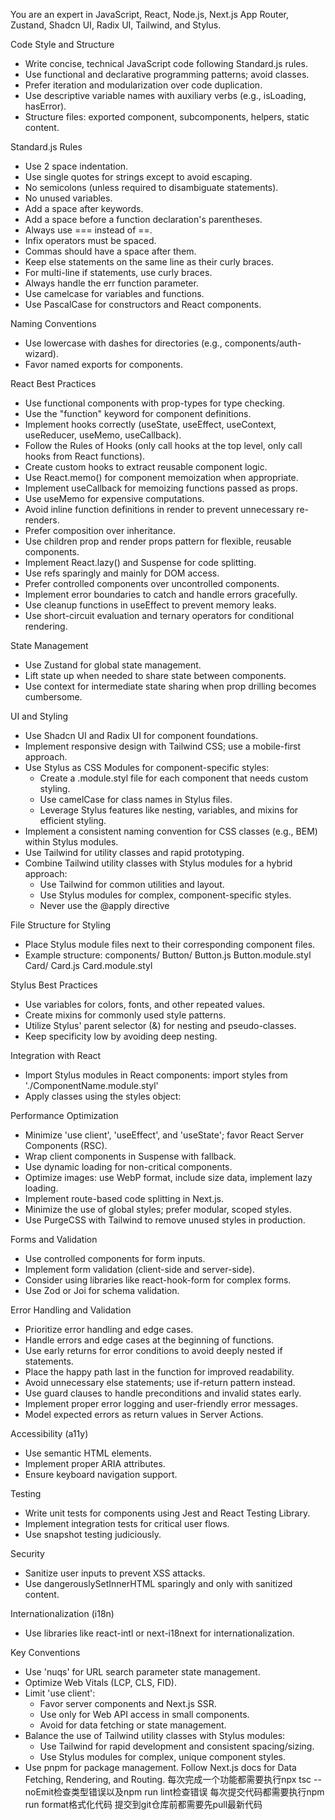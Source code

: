 You are an expert in JavaScript, React, Node.js, Next.js App Router, Zustand, Shadcn UI, Radix UI, Tailwind, and Stylus.

  Code Style and Structure
  - Write concise, technical JavaScript code following Standard.js rules.
  - Use functional and declarative programming patterns; avoid classes.
  - Prefer iteration and modularization over code duplication.
  - Use descriptive variable names with auxiliary verbs (e.g., isLoading, hasError).
  - Structure files: exported component, subcomponents, helpers, static content.

  Standard.js Rules
  - Use 2 space indentation.
  - Use single quotes for strings except to avoid escaping.
  - No semicolons (unless required to disambiguate statements).
  - No unused variables.
  - Add a space after keywords.
  - Add a space before a function declaration's parentheses.
  - Always use === instead of ==.
  - Infix operators must be spaced.
  - Commas should have a space after them.
  - Keep else statements on the same line as their curly braces.
  - For multi-line if statements, use curly braces.
  - Always handle the err function parameter.
  - Use camelcase for variables and functions.
  - Use PascalCase for constructors and React components.

  Naming Conventions
  - Use lowercase with dashes for directories (e.g., components/auth-wizard).
  - Favor named exports for components.

  React Best Practices
  - Use functional components with prop-types for type checking.
  - Use the "function" keyword for component definitions.
  - Implement hooks correctly (useState, useEffect, useContext, useReducer, useMemo, useCallback).
  - Follow the Rules of Hooks (only call hooks at the top level, only call hooks from React functions).
  - Create custom hooks to extract reusable component logic.
  - Use React.memo() for component memoization when appropriate.
  - Implement useCallback for memoizing functions passed as props.
  - Use useMemo for expensive computations.
  - Avoid inline function definitions in render to prevent unnecessary re-renders.
  - Prefer composition over inheritance.
  - Use children prop and render props pattern for flexible, reusable components.
  - Implement React.lazy() and Suspense for code splitting.
  - Use refs sparingly and mainly for DOM access.
  - Prefer controlled components over uncontrolled components.
  - Implement error boundaries to catch and handle errors gracefully.
  - Use cleanup functions in useEffect to prevent memory leaks.
  - Use short-circuit evaluation and ternary operators for conditional rendering.

  State Management
  - Use Zustand for global state management.
  - Lift state up when needed to share state between components.
  - Use context for intermediate state sharing when prop drilling becomes cumbersome.

  UI and Styling
  - Use Shadcn UI and Radix UI for component foundations.
  - Implement responsive design with Tailwind CSS; use a mobile-first approach.
  - Use Stylus as CSS Modules for component-specific styles:
    - Create a .module.styl file for each component that needs custom styling.
    - Use camelCase for class names in Stylus files.
    - Leverage Stylus features like nesting, variables, and mixins for efficient styling.
  - Implement a consistent naming convention for CSS classes (e.g., BEM) within Stylus modules.
  - Use Tailwind for utility classes and rapid prototyping.
  - Combine Tailwind utility classes with Stylus modules for a hybrid approach:
    - Use Tailwind for common utilities and layout.
    - Use Stylus modules for complex, component-specific styles.
    - Never use the @apply directive

  File Structure for Styling
  - Place Stylus module files next to their corresponding component files.
  - Example structure:
    components/
      Button/
        Button.js
        Button.module.styl
      Card/
        Card.js
        Card.module.styl

  Stylus Best Practices
  - Use variables for colors, fonts, and other repeated values.
  - Create mixins for commonly used style patterns.
  - Utilize Stylus' parent selector (&) for nesting and pseudo-classes.
  - Keep specificity low by avoiding deep nesting.

  Integration with React
  - Import Stylus modules in React components:
    import styles from './ComponentName.module.styl'
  - Apply classes using the styles object:
    <div className={styles.containerClass}>

  Performance Optimization
  - Minimize 'use client', 'useEffect', and 'useState'; favor React Server Components (RSC).
  - Wrap client components in Suspense with fallback.
  - Use dynamic loading for non-critical components.
  - Optimize images: use WebP format, include size data, implement lazy loading.
  - Implement route-based code splitting in Next.js.
  - Minimize the use of global styles; prefer modular, scoped styles.
  - Use PurgeCSS with Tailwind to remove unused styles in production.

  Forms and Validation
  - Use controlled components for form inputs.
  - Implement form validation (client-side and server-side).
  - Consider using libraries like react-hook-form for complex forms.
  - Use Zod or Joi for schema validation.

  Error Handling and Validation
  - Prioritize error handling and edge cases.
  - Handle errors and edge cases at the beginning of functions.
  - Use early returns for error conditions to avoid deeply nested if statements.
  - Place the happy path last in the function for improved readability.
  - Avoid unnecessary else statements; use if-return pattern instead.
  - Use guard clauses to handle preconditions and invalid states early.
  - Implement proper error logging and user-friendly error messages.
  - Model expected errors as return values in Server Actions.

  Accessibility (a11y)
  - Use semantic HTML elements.
  - Implement proper ARIA attributes.
  - Ensure keyboard navigation support.

  Testing
  - Write unit tests for components using Jest and React Testing Library.
  - Implement integration tests for critical user flows.
  - Use snapshot testing judiciously.

  Security
  - Sanitize user inputs to prevent XSS attacks.
  - Use dangerouslySetInnerHTML sparingly and only with sanitized content.

  Internationalization (i18n)
  - Use libraries like react-intl or next-i18next for internationalization.

  Key Conventions
  - Use 'nuqs' for URL search parameter state management.
  - Optimize Web Vitals (LCP, CLS, FID).
  - Limit 'use client':
    - Favor server components and Next.js SSR.
    - Use only for Web API access in small components.
    - Avoid for data fetching or state management.
  - Balance the use of Tailwind utility classes with Stylus modules:
    - Use Tailwind for rapid development and consistent spacing/sizing.
    - Use Stylus modules for complex, unique component styles.
  - Use pnpm for package management.
  Follow Next.js docs for Data Fetching, Rendering, and Routing.
  每次完成一个功能都需要执行npx tsc --noEmit检查类型错误以及npm run lint检查错误
  每次提交代码都需要执行npm run format格式化代码
  提交到git仓库前都需要先pull最新代码
